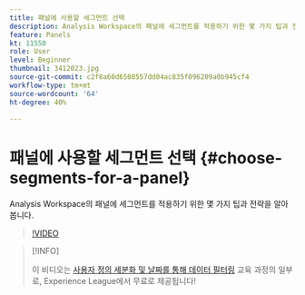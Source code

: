 ```yaml
---
title: 패널에 사용할 세그먼트 선택
description: Analysis Workspace의 패널에 세그먼트를 적용하기 위한 몇 가지 팁과 전략을 알아봅니다.
feature: Panels
kt: 11550
role: User
level: Beginner
thumbnail: 3412023.jpg
source-git-commit: c2f8a60d6508557dd04ac835f096209a0b945cf4
workflow-type: tm+mt
source-wordcount: '64'
ht-degree: 40%

---
```


# 패널에 사용할 세그먼트 선택 {#choose-segments-for-a-panel}

Analysis Workspace의 패널에 세그먼트를 적용하기 위한 몇 가지 팁과 전략을 알아봅니다.

>[!VIDEO](https://video.tv.adobe.com/v/3412023/?quality=12&learn=on)

>[!INFO]
>
> 이 비디오는 [사용자 정의 세분화 및 날짜를 통해 데이터 필터링](https://experienceleague.adobe.com/?recommended=Analytics-U-1-2021.1.filterdata) 교육 과정의 일부로, Experience League에서 무료로 제공됩니다!
